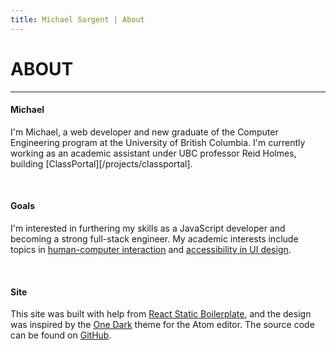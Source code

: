 ```yaml
---
title: Michael Sargent | About
---
```


# ABOUT

<hr>

#### Michael

I'm Michael, a web developer and new graduate of the Computer Engineering program at the
University of British Columbia. I'm currently working as an academic
assistant under UBC professor Reid Holmes, building [ClassPortal][/projects/classportal].

<br>

#### Goals

I'm interested in furthering my skills as a
JavaScript developer and becoming a strong full-stack engineer. My academic interests
include topics in [human-computer interaction](/projects/kicass) and
[accessibility in UI design](/projects/finescrubbing).

<br>

#### Site

This site was built with help from [React Static Boilerplate][boiler], and the design was
inspired by the [One Dark][onedark] theme for the Atom editor. The source code can be found
on [GitHub][source].

[boiler]: <https://github.com/kriasoft/react-static-boilerplate>
[onedark]: <https://github.com/atom/one-dark-ui>
[source]: <https://github.com/mksarge/mksarge>
